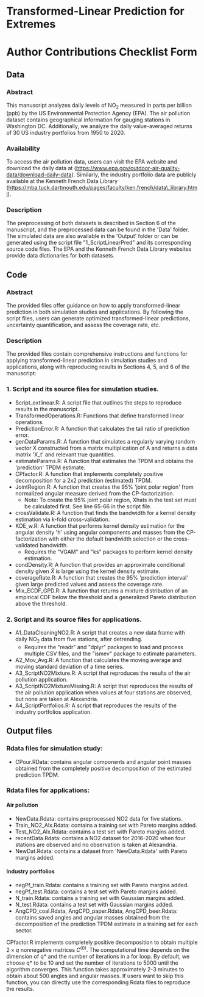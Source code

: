 # Transformed-Linear Prediction for Extremes

# Author Contributions Checklist Form

## Data

### Abstract
This manuscript analyzes daily levels of $\text{NO}_2$ measured in parts per billion (ppb) by the US Environmental Protection Agency (EPA).
The air pollution dataset contains geographical information for gauging stations in Washington DC.
Additionally, we analyze the daily value-averaged returns of 30 US industry portfolios from 1950 to 2020.

### Availability
To access the air pollution data, users can visit the EPA website and download the daily data at (https://www.epa.gov/outdoor-air-quality-data/download-daily-data). Similarly, the industry portfolio data are publicly available at the Kenneth French Data Library (https://mba.tuck.dartmouth.edu/pages/faculty/ken.french/data\_library.html).

### Description
The preprocessing of both datasets is described in Section 6 of the manuscript, and the preprocessed data can be found in the 'Data' folder. The simulated data are also available in the 'Output' folder or can be generated using the script file "1_ScriptLinearPred" and its corresponding source code files. The EPA and the Kenneth French Data Library websites provide data dictionaries for both datasets.

## Code

### Abstract
The provided files offer guidance on how to apply transformed-linear prediction in both simulation studies and applications. By following the script files, users can generate optimized transformed-linear predictions, uncertainty quantification, and assess the coverage rate, etc.

### Description
The provided files contain comprehensive instructions and functions for applying transformed-linear prediction in simulation studies and applications, along with reproducing results in Sections 4, 5, and 6 of the manuscript:

### 1. Script and its source files for simulation studies.

* Script_extlinear.R: A script file that outlines the steps to reproduce results in the manuscript.
* TransformedOperations.R: Functions that define transformed linear operations.
* PredictionError.R: A function that calculates the tail ratio of prediction error. 
* genDataParams.R: A function that simulates a regularly varying random vector X constructed from a matrix multiplication of A and returns a data matrix 'X_t' and relevant true quantities. 
* estimateParams.R: A function that estimates the TPDM and obtains the 'prediction' TPDM estimate.
* CPfactor.R: A function that implements completely positive decomposition for a 2x2 prediction (estimated) TPDM.
* JointRegion.R: A function that creates the 95% 'joint polar region' from normalized angular measure derived from the CP-factorization.
    * Note: To create the 95% joint polar region, Xhats in the test set must be calculated first. See line 65-66 in the script file.
* crossValidate.R: A function that finds the bandwidth for a kernel density estimation via k-fold cross-validation.
* KDE_w.R: A function that performs kernel density estimation for the angular density 'h' using angular components and masses from the CP-factorization with either the default bandwidth selection or the cross-validated bandwidth. 
    * Requires the "VGAM" and "ks" packages to perform kernel density estimation.
* condDensity.R: A function that provides an approximate conditional density given $\hat{X}$ is large using the kernel density estimate.
* coverageRate.R: A function that creates the 95% 'prediction interval' given large predicted values and assess the coverage rate.
* Mix_ECDF_GPD.R: A function that returns a mixture distribution of an empirical CDF below the threshold and a generalized Pareto distribution above the threshold.

### 2. Script and its source files for applications.
* A1_DataCleaningNO2.R: A script that creates a new data frame with daily $\text{NO}_2$ data from five stations, after detrending.
    * Requires the "readr" and "dplyr" packages to load and process multiple CSV files, and the "ismev" package to estimate parameters.
* A2_Mov_Avg.R: A function that calculates the moving average and moving standard deviation of a time series.
* A3_ScriptNO2Mixture.R: A script that reproduces the results of the air pollution application.
* A3_ScriptNO2MixtureMissing.R: A script that reproduces the results of the air pollution application when values at four stations are observed, but none are taken at Alexandria.
* A4_ScriptPortfolios.R: A script that reproduces the results of the industry portfolios application.

## Output files

### Rdata files for simulation study:

* CPour.RData: contains angular components and angular point masses obtained from the completely positive decomposition of the estimated prediction TPDM.

### Rdata files for applications:

####  Air pollution

* NewData.Rdata: contains preprocessed NO2 data for five stations.
* Train_NO2_Alx.Rdata: contains a training set with Pareto margins added.
* Test_NO2_Alx.Rdata: contains a test set with Pareto margins added.
* recentData.Rdata: contains a NO2 dataset for 2016-2020 when four stations are observed and no observation is taken at Alexandria.
* NewDat.Rdata: contains a dataset from 'NewData.Rdata' with Pareto margins added.

####  Industry portfolios

* negPf_train.Rdata: contains a training set with Pareto margins added.
* negPf_test.Rdata: contains a test set with Pareto margins added.
* N_train.Rdata: contains a training set with Gaussian margins added.
* N_test.Rdata: contains a test set with Gaussian margins added.
* AngCPD_coal.Rdata, AngCPD_paper.Rdata, AngCPD_beer.Rdata: contains saved angles and angular masses obtained from the decomposition of the prediction TPDM estimate in a training set for each sector.

CPfactor.R implements completely positive decomposition to obtain multiple $2 \times q$ nonnegative matrices $C^{(0)}$. The computational time depends on the dimension of q* and the number of iterations in a for loop. By default, we choose q* to be 10 and set the number of iterations to 5000 until the algorithm converges. This function takes approximately 2-3 minutes to obtain about 500 angles and angular masses. If users want to skip this function, you can directly use the corresponding Rdata files to reproduce the results.




